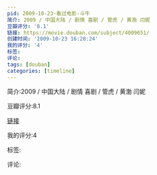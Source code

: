 ```yaml
---
pid: 2009-10-23-看过电影-斗牛
简介: 2009 / 中国大陆 / 剧情 喜剧 / 管虎 / 黄渤 闫妮
豆瓣评分: '8.1'
链接: https://movie.douban.com/subject/4009651/
创建时间: '2009-10-23 16:28:24'
我的评分: '4'
标签:
评论:
tags: [douban]
categories: [timeline]
---
```

简介:2009 / 中国大陆 / 剧情 喜剧 / 管虎 / 黄渤 闫妮

豆瓣评分:8.1

[链接](https://movie.douban.com/subject/4009651/)

我的评分:4

标签:

评论:

